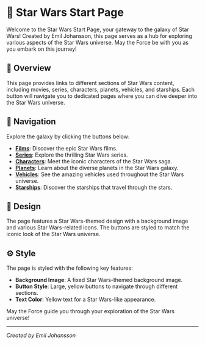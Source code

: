 # 🌟 **Star Wars Start Page**

Welcome to the Star Wars Start Page, your gateway to the galaxy of Star Wars! Created by Emil Johansson, this page serves as a hub for exploring various aspects of the Star Wars universe. May the Force be with you as you embark on this journey!

## 🌌 Overview

This page provides links to different sections of Star Wars content, including movies, series, characters, planets, vehicles, and starships. Each button will navigate you to dedicated pages where you can dive deeper into the Star Wars universe.

## 🚀 Navigation

Explore the galaxy by clicking the buttons below:

- **[Films](starwars-html/starwars-movie.html)**: Discover the epic Star Wars films.
- **[Series](starwars-html/starwars-series.html)**: Explore the thrilling Star Wars series.
- **[Characters](starwars-html/starwars-characters.html)**: Meet the iconic characters of the Star Wars saga.
- **[Planets](starwars-html/starwars-planet.html)**: Learn about the diverse planets in the Star Wars galaxy.
- **[Vehicles](starwars-html/starwars-vehciels.html)**: See the amazing vehicles used throughout the Star Wars universe.
- **[Starships](starwars-html/starwars-starships.html)**: Discover the starships that travel through the stars.

## 🎨 Design

The page features a Star Wars-themed design with a background image and various Star Wars-related icons. The buttons are styled to match the iconic look of the Star Wars universe.


## ⚙️ Style

The page is styled with the following key features:

- **Background Image**: A fixed Star Wars-themed background image.
- **Button Style**: Large, yellow buttons to navigate through different sections.
- **Text Color**: Yellow text for a Star Wars-like appearance.



May the Force guide you through your exploration of the Star Wars universe!

---
*Created by Emil Johansson*
